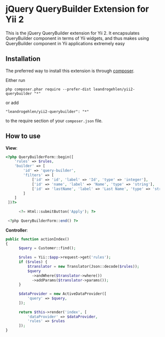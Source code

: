 jQuery QueryBuilder Extension for Yii 2
=======================================

This is the jQuery QueryBuilder extension for Yii 2. It encapsulates QueryBuilder component in terms of Yii widgets, 
and thus makes using QueryBuilder component in Yii applications extremely easy


Installation
------------

The preferred way to install this extension is through [composer](http://getcomposer.org/download/).

Either run

```
php composer.phar require --prefer-dist leandrogehlen/yii2-querybuilder "*"
```

or add

```
"leandrogehlen/yii2-querybuilder": "*"
```

to the require section of your `composer.json` file.

How to use
----------

**View**:

```php
<?php QueryBuilderForm::begin([
    'rules' => $rules,
    'builder' => [
        'id' => 'query-builder',
        'filters' => [
            ['id' => 'id', 'label' => 'Id', 'type' => 'integer'],
            ['id' => 'name', 'label' => 'Name', 'type' => 'string'],
            ['id' => 'lastName', 'label' => 'Last Name', 'type' => 'string']
        ]
    ]
 ])?>
 
      <?= Html::submitButton('Apply'); ?>
      
 <?php QueryBuilderForm::end() ?>
```

**Controller**:

```php
public function actionIndex()
{
      $query = Customer::find();
      
      $rules = Yii::$app->request->get('rules');
      if ($rules) {
          $translator = new Translator(Json::decode($rules));
          $query
            ->andWhere($translator->where())
            ->addParams($translator->params());
      }
      
      $dataProvider = new ActiveDataProvider([
          'query' => $query,
      ]);
    
      return $this->render('index', [
          'dataProvider' => $dataProvider,
          'rules' => $rules
      ]);
}
```


